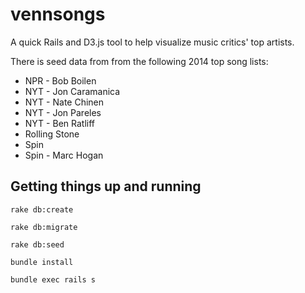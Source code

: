 vennsongs
=========

A quick Rails and D3.js tool to help visualize music critics' top artists.

There is seed data from from the following 2014 top song lists:

* NPR - Bob Boilen
* NYT - Jon Caramanica
* NYT - Nate Chinen
* NYT - Jon Pareles
* NYT - Ben Ratliff
* Rolling Stone
* Spin
* Spin - Marc Hogan


## Getting things up and running

```
rake db:create

rake db:migrate

rake db:seed

bundle install

bundle exec rails s
```